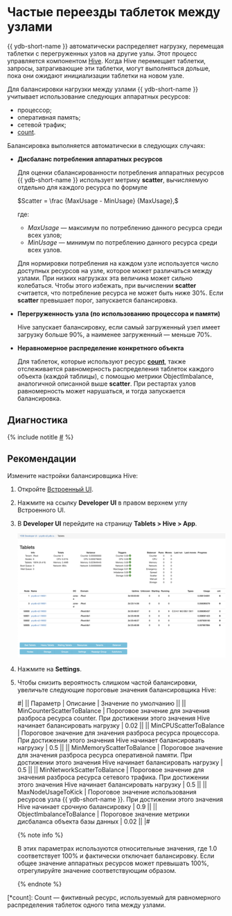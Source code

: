 # Частые переезды таблеток между узлами

{{ ydb-short-name }} автоматически распределяет нагрузку, перемещая таблетки с перегруженных узлов на другие узлы. Этот процесс управляется компонентом [Hive](../../../../concepts/glossary.md#hive). Когда Hive перемещает таблетки, запросы, затрагивающие эти таблетки, могут выполняться дольше, пока они ожидают инициализации таблетки на новом узле.

Для балансировки нагрузки между узлами {{ ydb-short-name }} учитывает использование следующих аппаратных ресурсов:

- процессор;
- оперативная память;
- сетевой трафик;
- [count](*count).

Балансировка выполняется автоматически в следующих случаях:

- **Дисбаланс потребления аппаратных ресурсов**

    Для оценки сбалансированности потребления аппаратных ресурсов {{ ydb-short-name }} использует метрику **scatter**, вычисляемую отдельно для каждого ресурса по формуле

    $Scatter = \frac {MaxUsage - MinUsage} {MaxUsage},$

    где:

    - $MaxUsage$ — максимум по потреблению данного ресурса среди всех узлов;
    - $MinUsage$ — минимум по потреблению данного ресурса среди всех узлов.

    Для нормировки потребления на каждом узле используется число доступных ресурсов на узле, которое может различаться между узлами. При низких нагрузках эта величина может сильно колебаться. Чтобы этого избежать, при вычислении **scatter** считается, что потребление ресурса не может быть ниже 30%. Если **scatter** превышает порог, запускается балансировка.

- **Перегруженность узла (по использованию процессора и памяти)**

    Hive запускает балансировку, если самый загруженный узел имеет загрузку больше 90%, а наименее загруженный — меньше 70%.

- **Неравномерное распределение конкретного объекта**

    Для таблеток, которые используют ресурс **[count](*count)**, также отслеживается равномерность распределения таблеток каждого объекта (каждой таблицы), с помощью метрики ObjectImbalance, аналогичной описанной выше **scatter**. При рестартах узлов равномерность может нарушаться, и тогда запускается балансировка.

## Диагностика

<!-- The include is added to allow partial overrides in overlays  -->
{% include notitle [#](_includes/tablets-moved.md) %}

## Рекомендации

Измените настройки балансировщика Hive:

1. Откройте [Встроенный UI](../../../../reference/embedded-ui/index.md).

1. Нажмите на ссылку **Developer UI** в правом верхнем углу Встроенного UI.

1. В **Developer UI** перейдите на страницу **Tablets > Hive > App**.

    ![](_assets/hive-app.png)

1. Нажмите на **Settings**.

1. Чтобы снизить вероятность слишком частой балансировки, увеличьте следующие пороговые значения балансировщика Hive:

    #|
    || Параметр | Описание | Значение по умолчанию ||
    || MinCounterScatterToBalance
    | Пороговое значение для значения разброса ресурса counter. При достижении этого значения Hive начинает балансировать нагрузку
    | 0.02 ||
    || MinCPUScatterToBalance
    | Пороговое значение для значения разброса ресурса процессора. При достижении этого значения Hive начинает балансировать нагрузку
    | 0.5 ||
    || MinMemoryScatterToBalance
    | Пороговое значение для значения разброса ресурса оперативной памяти. При достижении этого значения Hive начинает балансировать нагрузку
    | 0.5 ||
    || MinNetworkScatterToBalance
    | Пороговое значение для значения разброса ресурса сетевого трафика. При достижении этого значения Hive начинает балансировать нагрузку
    | 0.5 ||
    || MaxNodeUsageToKick
    | Пороговое значение использования ресурсов узла {{ ydb-short-name }}. При достижении этого значения Hive начинает срочную балансировку
    | 0.9 ||
    || ObjectImbalanceToBalance
    | Пороговое значение метрики дисбаланса объекта базы данных
    | 0.02 ||
    |#

    {% note info %}

    В этих параметрах используются относительные значения, где 1.0 соответствует 100% и фактически отключает балансировку. Если общее значение аппаратных ресурсов может превышать 100%, отрегулируйте значение соответствующим образом.

    {% endnote %}


[*count]: Count — фиктивный ресурс, используемый для равномерного распределения таблеток одного типа между узлами.
